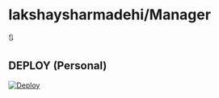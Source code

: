 # lakshaysharmadehi/Manager
🔃






## DEPLOY (Personal)
[![Deploy](https://www.herokucdn.com/deploy/button.svg)](https://heroku.com/deploy?template=https://github.com/lakshaysharmadehi/Manager.git)
